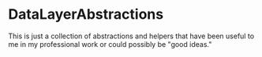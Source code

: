 # DataLayerAbstractions

This is just a collection of abstractions and helpers that have been useful to me in my professional work or could possibly be "good ideas."
